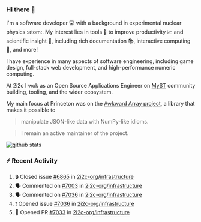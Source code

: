 ### Hi there 👋 

I'm a software developer 💻 with a background in experimental nuclear physics :atom:. My interest lies in tools :wrench: to improve productivity :chart_with_upwards_trend: and scientific insight :telescope:, including rich documentation 📚, interactive computing 🧮, and more! 

I have experience in many aspects of software engineering, including game design, full-stack web development, and high-performance numeric computing. 

At 2i2c I wok as an Open Source Applications Engineer on [MyST](https://github.com/jupyter-book/mystmd) community building, tooling, and the wider ecosystem. 

My main focus at Princeton was on the [Awkward Array project](awkward-array.org/), a library that makes it possible to 
> manipulate JSON-like data with NumPy-like idioms.

> I remain an active maintainer of the project. 

![github stats](https://github-readme-stats.vercel.app/api?username=agoose77&show_icons=true&hide_rank=true&hide_title=true&bg_color=30,e76445,904e95&text_color=efe3ec&icon_color=efe3ec)
<!--
**agoose77/agoose77** is a ✨ _special_ ✨ repository because its `README.md` (this file) appears on your GitHub profile.

Here are some ideas to get you started:

- 🔭 I’m currently working on ...
- 🌱 I’m currently learning ...
- 👯 I’m looking to collaborate on ...
- 🤔 I’m looking for help with ...
- 💬 Ask me about ...
- 📫 How to reach me: ...
- 😄 Pronouns: ...
- ⚡ Fun fact: ...
-->

### :zap: Recent Activity

<!--START_SECTION:activity-->
1. 🔒 Closed issue [#6865](https://github.com/2i2c-org/infrastructure/issues/6865) in [2i2c-org/infrastructure](https://github.com/2i2c-org/infrastructure)
2. 🗣 Commented on [#7003](https://github.com/2i2c-org/infrastructure/pull/7003#issuecomment-3455257673) in [2i2c-org/infrastructure](https://github.com/2i2c-org/infrastructure)
3. 🗣 Commented on [#7036](https://github.com/2i2c-org/infrastructure/issues/7036#issuecomment-3455197688) in [2i2c-org/infrastructure](https://github.com/2i2c-org/infrastructure)
4. ❗ Opened issue [#7036](https://github.com/2i2c-org/infrastructure/issues/7036) in [2i2c-org/infrastructure](https://github.com/2i2c-org/infrastructure)
5. 💪 Opened PR [#7033](undefined) in [2i2c-org/infrastructure](https://github.com/2i2c-org/infrastructure)
<!--END_SECTION:activity-->
